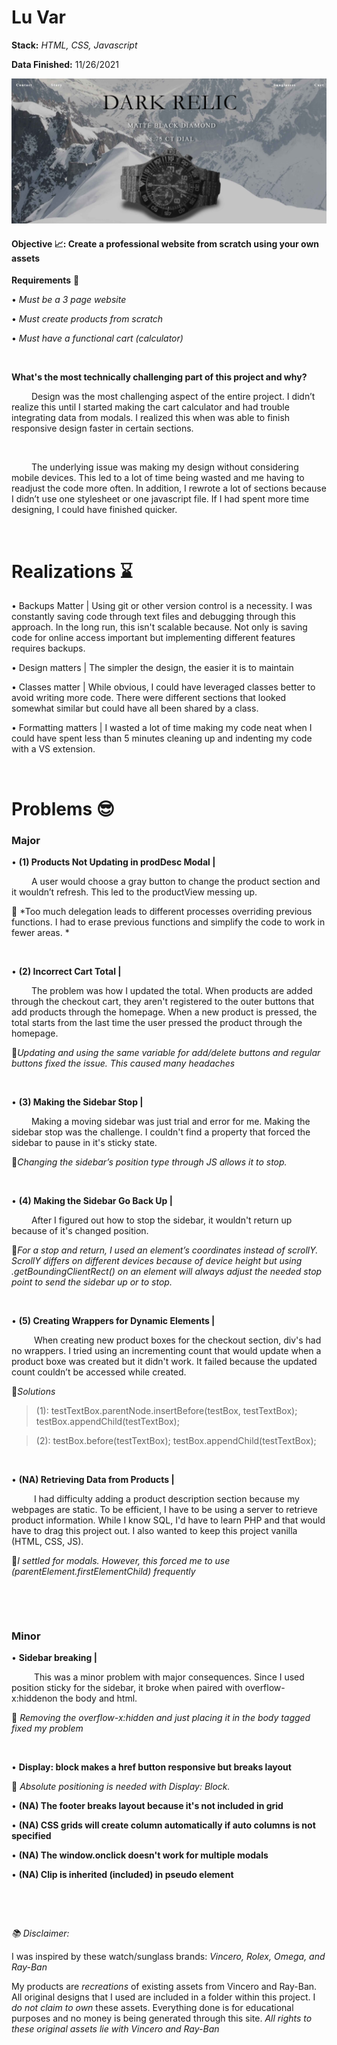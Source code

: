 # Lu Var   
**Stack:** *HTML, CSS, Javascript*

**Data Finished:** 11/26/2021

![displayImg!](Material/finDisplay.png)


#### **Objective 📈:** **Create a professional website from scratch using your own assets**

**Requirements** 🚦

• *Must be a 3 page website*

• *Must create products from scratch*

• *Must have a functional cart (calculator)*

&nbsp;




**What's the most technically challenging part of this project and why?**

&emsp; &emsp;Design was the most challenging aspect of the entire project. I didn’t realize this until I started making the cart calculator 
and had trouble integrating data from modals. I realized this when was able to finish responsive design faster in certain sections. 

&nbsp;

&emsp; &emsp;The underlying issue was making my design without considering mobile devices. This led to a lot of time being wasted and me having to readjust the code more often. In addition, I rewrote a lot of sections because I didn’t use one stylesheet or one javascript file. If I had spent more time designing, I could have finished quicker. 

&nbsp;

# Realizations ⌛️

• Backups Matter | Using git or other version control is a necessity. I was constantly saving code through text files and debugging through this approach. In the long run, this isn't scalable because. Not only is saving code for online access important but implementing different features requires backups.

• Design matters | The simpler the design, the easier it is to maintain

• Classes matter | While obvious, I could have leveraged classes better to avoid writing more code. There were different sections that looked somewhat similar but could have all been shared by a class. 

• Formatting matters | I wasted a lot of time making my code neat when I could have spent less than 5 minutes cleaning up and indenting my code with a VS extension. 

&nbsp;

# Problems 😎

### Major

• **(1)  Products Not Updating in prodDesc Modal |**

&emsp; &emsp;A user would choose  a gray button to change the product section and it wouldn’t refresh. This led to the productView messing up.


🔑 *Too much delegation leads to different processes overriding previous functions. I had to erase previous functions and simplify the code to work in fewer areas. *

&nbsp;

• **(2) Incorrect Cart Total |**

&emsp; &emsp;The problem was how I updated the total. When products are added through the checkout cart, they aren't registered to the outer buttons 
that add products through the homepage. When a new product is pressed, the total starts from the last time the user pressed the product through the homepage.  

🔑*Updating and using the same variable for add/delete buttons and regular buttons fixed the issue. This caused many headaches*

&nbsp;

• **(3) Making the Sidebar Stop |**

&emsp; &emsp;Making a moving sidebar was just trial and error for me. Making the sidebar stop was the challenge. I couldn't find a property that forced the sidebar to pause in it's sticky state. 

🔑*Changing the sidebar’s position type through JS allows it to stop.*

&nbsp;

• **(4) Making the Sidebar Go Back Up |**

&emsp; &emsp;After I figured out how to stop the sidebar, it wouldn't return up because of it's changed position.  

🔑*For a stop and return, I used an element’s coordinates instead of scrollY. ScrollY differs on different devices because of device height but using .getBoundingClientRect() on an element will always adjust the needed stop point to send the sidebar up or to stop.*

&nbsp;

• **(5) Creating Wrappers for Dynamic Elements |**

&emsp; &emsp; When creating new product boxes for the checkout section, div's had no wrappers. I tried using an incrementing count that would update when a product boxe was created but it didn't work. It failed because the updated count couldn’t be accessed while created. 
 
🔑*Solutions*

> (1): testTextBox.parentNode.insertBefore(testBox, testTextBox);
        testBox.appendChild(testTextBox);

> (2):  testBox.before(testTextBox);
        testBox.appendChild(testTextBox);

&nbsp;  

• **(NA) Retrieving Data from Products |**

&emsp; &emsp; I had difficulty adding a product description section because my webpages are static. To be efficient, 
I have to be using a server to retrieve product information. While I know SQL, I'd have to learn PHP and that would have to drag this project out. I also wanted to keep this project vanilla (HTML, CSS, JS). 

🔑*I settled for modals. However, this forced me to use (parentElement.firstElementChild) frequently*

&nbsp;

&nbsp;

### Minor

• **Sidebar breaking |**

&emsp; &emsp; This was a minor problem with major consequences. Since I used position sticky for the sidebar, it broke when paired 
with overflow-x:hiddenon the body and html. 

🔑 *Removing the overflow-x:hidden and just placing it in the body tagged fixed my problem*

&nbsp;

• **Display: block makes a href button responsive but breaks layout**

🔑 *Absolute positioning is needed with Display: Block.*

• **(NA) The footer breaks layout because it's not included in grid**

• **(NA) CSS grids will create column automatically if auto columns is not specified**

• **(NA) The window.onclick doesn't work for multiple modals**

• **(NA) Clip is inherited (included) in pseudo element**

&nbsp;

&nbsp;


*📚 Disclaimer:*

I was inspired by these watch/sunglass brands: *Vincero, Rolex, Omega, and Ray-Ban*

My products are *recreations* of existing assets from Vincero and Ray-Ban. All original designs that I used are included in a 
folder within this project. I *do not claim to own* these assets. Everything done is for educational purposes 
and no money is being generated through this site. *All rights to these original assets lie with Vincero and Ray-Ban* 
